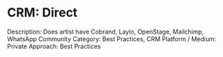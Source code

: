 # CRM: Direct

Description: Does artist have Cobrand, Laylo, OpenStage, Mailchimp, WhatsApp Community
Category: Best Practices, CRM
Platform / Medium: Private
Approach: Best Practices